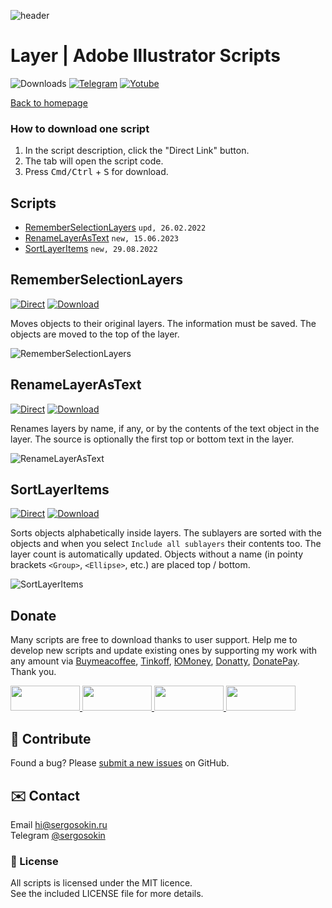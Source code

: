 ![header](https://i.ibb.co/mF018gV/emblem.png)
# Layer | Adobe Illustrator Scripts

![Downloads](https://img.shields.io/badge/Downloads-23k-27CF7D.svg) [![Telegram](https://img.shields.io/badge/Telegram%20Channel-%40aiscripts-0088CC.svg)](https://t.me/aiscripts) [![Yotube](https://img.shields.io/badge/Youtube-%40SergOsokinArt-FF0000.svg)](https://www.youtube.com/c/SergOsokinArt/videos)

[Back to homepage](../README.md)

### How to download one script 
1. In the script description, click the "Direct Link" button.
2. The tab will open the script code.
3. Press <kbd>Cmd/Ctrl</kbd> + <kbd>S</kbd> for download.

## Scripts
* [RememberSelectionLayers](https://github.com/creold/illustrator-scripts/blob/master/md/Layer.md#rememberselectionlayers) `upd, 26.02.2022`
* [RenameLayerAsText](https://github.com/creold/illustrator-scripts/blob/master/md/Layer.md#renamelayerastext) `new, 15.06.2023`
* [SortLayerItems](https://github.com/creold/illustrator-scripts/blob/master/md/Layer.md#sortlayeritems) `new, 29.08.2022`

## RememberSelectionLayers
[![Direct](https://img.shields.io/badge/Direct%20Link-RememberSelectionLayers.jsx-FF6900.svg)](https://rebrand.ly/rmbsellyr) [![Download](https://img.shields.io/badge/Download%20All-Zip%20archive-0088CC.svg)](https://bit.ly/2M0j95N)

Moves objects to their original layers. The information must be saved. The objects are moved to the top of the layer.

![RememberSelectionLayers](https://i.ibb.co/SJq5rj9/Remember-Selection-Layers.gif)

## RenameLayerAsText
[![Direct](https://img.shields.io/badge/Direct%20Link-RenameLayerAsText.jsx-FF6900.svg)](https://rebrand.ly/renlyrtxt) [![Download](https://img.shields.io/badge/Download%20All-Zip%20archive-0088CC.svg)](https://bit.ly/2M0j95N)

Renames layers by name, if any, or by the contents of the text object in the layer. The source is optionally the first top or bottom text in the layer.

![RenameLayerAsText](https://i.ibb.co/vQ1p7gx/Rename-Layer-As-Text.gif)

## SortLayerItems
[![Direct](https://img.shields.io/badge/Direct%20Link-SortLayerItems.jsx-FF6900.svg)](https://rebrand.ly/sortlyrit) [![Download](https://img.shields.io/badge/Download%20All-Zip%20archive-0088CC.svg)](https://bit.ly/2M0j95N)

Sorts objects alphabetically inside layers. The sublayers are sorted with the objects and when you select `Include all sublayers` their contents too. The layer count is automatically updated. Objects without a name (in pointy brackets `<Group>`, `<Ellipse>`, etc.) are placed top / bottom.

![SortLayerItems](https://i.ibb.co/R9wQS7t/Sort-Layer-Items.gif)

## Donate
Many scripts are free to download thanks to user support. Help me to develop new scripts and update existing ones by supporting my work with any amount via [Buymeacoffee], [Tinkoff], [ЮMoney], [Donatty], [DonatePay]. Thank you.

[Buymeacoffee]: https://www.buymeacoffee.com/osokin
[Tinkoff]: https://www.tinkoff.ru/rm/osokin.sergey127/SN67U9405/
[ЮMoney]: https://yoomoney.ru/to/410011149615582
[Donatty]: https://donatty.com/sergosokin
[DonatePay]: https://new.donatepay.ru/@osokin

<a href="https://www.buymeacoffee.com/osokin">
  <img width="111" height="40" src="https://i.ibb.co/0ssTJQ1/bmc-badge.png">
</a>

<a href="https://yoomoney.ru/to/410011149615582">
  <img width="111" height="40" src="https://i.ibb.co/wwrYWJ5/yoomoney-badge.png">
</a>

<a href="https://donatty.com/sergosokin">
  <img width="111" height="40" src="https://i.ibb.co/s61FGCn/donatty-badge.png">
</a>

<a href="https://new.donatepay.ru/@osokin">
  <img width="111" height="40" src="https://i.ibb.co/0KJ94ND/donatepay-badge.png">
</a>

## 🤝 Contribute

Found a bug? Please [submit a new issues](https://github.com/creold/illustrator-scripts/issues) on GitHub.

## ✉️ Contact
Email <hi@sergosokin.ru>  
Telegram [@sergosokin](https://t.me/sergosokin)

### 📝 License

All scripts is licensed under the MIT licence.  
See the included LICENSE file for more details.